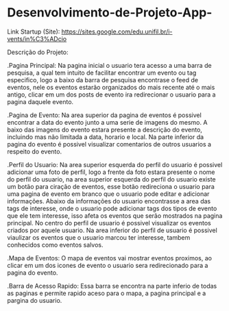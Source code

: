 # Desenvolvimento-de-Projeto-App-

Link Startup (Site): https://sites.google.com/edu.unifil.br/i-vents/in%C3%ADcio

Descrição do Projeto: 

  .Pagina Principal: Na pagina inicial o usuario tera acesso a uma barra de pesquisa, a qual tem intuito de facilitar encontrar um evento ou tag especifico, logo a baixo da barra de pesquisa encontrase o feed de eventos, nele os eventos estarão organizados do mais recente até o mais antigo, clicar em um dos posts de evento ira redirecionar o usuario para a pagina daquele evento.
  
  .Pagina de Evento: Na area superior da pagina de eventos é possivel encontrar a data do evento junto a uma serie de imagens do mesmo. A baixo das imagens do evento estara presente a descrição do evento, incluindo mas não limitada a data, horario e local. Na parte inferior da pagina do evento é possivel visualizar comentarios de outros usuarios a respeito do evento.
  
  .Perfil do Usuario: Na area superior esquerda do perfil do usuario é possivel adicionar uma foto de perfil, logo a frente da foto estara presente o nome do perfil do usuario, na area superior esquerda do perfil do usuario existe um botão para ciração de eventos, esse botão redireciona o usuario para uma pagina de evento em branco que o usuario pode editar e adicionar informações. Abaixo da informações do usuario encontrasse a area das tags de interesse, onde o usuario pode adicionar tags dos tipos de evento que ele tem interesse, isso afeta os eventos que serão mostrados na pagina principal. No centro do perfil de usuario é possivel visualizar os eventos criados por aquele usuario. Na area inferior do perfil de usuario é possivel viaulizar os eventos que o usuario marcou ter interesse, tambem conhecidos como eventos salvos.
  
  .Mapa de Eventos: O mapa de eventos vai mostrar eventos proximos, ao clicar em um dos icones de evento o usuario sera redirecionado para a pagina do evento.
  
  .Barra de Acesso Rapido: Essa barra se encontra na parte inferio de todas as paginas e permite rapido aceso para o mapa, a pagina principal e a pargina do usuario.
